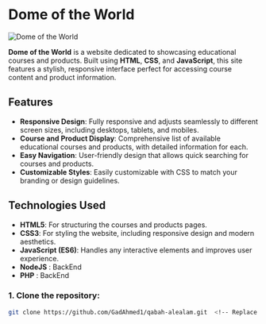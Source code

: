 # Dome of the World

![Dome of the World](https://i.ibb.co/270cHhF/qbh.png)  <!-- Replace this with the actual path to your image -->

**Dome of the World** is a website dedicated to showcasing educational courses and products. Built using **HTML**, **CSS**, and **JavaScript**, this site features a stylish, responsive interface perfect for accessing course content and product information.

## Features

- **Responsive Design**: Fully responsive and adjusts seamlessly to different screen sizes, including desktops, tablets, and mobiles.
- **Course and Product Display**: Comprehensive list of available educational courses and products, with detailed information for each.
- **Easy Navigation**: User-friendly design that allows quick searching for courses and products.
- **Customizable Styles**: Easily customizable with CSS to match your branding or design guidelines.

## Technologies Used

- **HTML5**: For structuring the courses and products pages.
- **CSS3**: For styling the website, including responsive design and modern aesthetics.
- **JavaScript (ES6)**: Handles any interactive elements and improves user experience.
- **NodeJS** : BackEnd 
- **PHP** : BackEnd 


### 1. Clone the repository:

```bash
git clone https://github.com/GadAhmed1/qabah-alealam.git  <!-- Replace with your actual repository link -->
